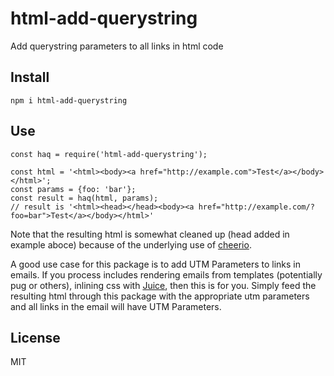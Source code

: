 # html-add-querystring
Add querystring parameters to all links in html code

## Install
`npm i html-add-querystring`

## Use

```
const haq = require('html-add-querystring');

const html = '<html><body><a href="http://example.com">Test</a></body></html>';
const params = {foo: 'bar'};
const result = haq(html, params);
// result is '<html><head></head><body><a href="http://example.com/?foo=bar">Test</a></body></html>'

```

Note that the resulting html is somewhat cleaned up (head added in example aboce) because of the underlying use of [cheerio](https://github.com/cheeriojs/cheerio).


A good use case for this package is to add UTM Parameters to links in emails.
If you process includes rendering emails from templates (potentially pug or others), inlining css with [Juice](https://github.com/Automattic/juice), then this is for you. Simply feed the resulting html through this package with the appropriate utm parameters and all links in the email will have UTM Parameters.

## License
MIT
